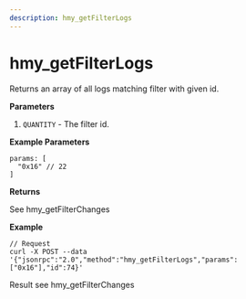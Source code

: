 ```yaml
---
description: hmy_getFilterLogs
---
```


# hmy\_getFilterLogs

Returns an array of all logs matching filter with given id.

**Parameters**

1. `QUANTITY` - The filter id.

**Example Parameters**

```text
params: [
  "0x16" // 22
]
```

**Returns**

See hmy\_getFilterChanges

**Example**

```text
// Request
curl -X POST --data '{"jsonrpc":"2.0","method":"hmy_getFilterLogs","params":["0x16"],"id":74}'
```

Result see hmy\_getFilterChanges


